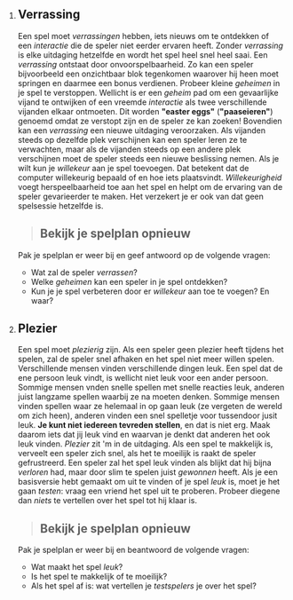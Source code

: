 1. ## Verrassing
    Een spel moet *verrassingen* hebben, iets nieuws om te ontdekken of een *interactie* die de speler niet eerder ervaren heeft. Zonder *verrassing* is elke uitdaging hetzelfde en wordt het spel heel snel heel saai.
    Een *verrassing* ontstaat door onvoorspelbaarheid. Zo kan een speler bijvoorbeeld een onzichtbaar blok tegenkomen waarover hij heen moet springen en daarmee een bonus verdienen.
    Probeer kleine *geheimen* in je spel te verstoppen. Wellicht is er een *geheim* pad om een gevaarlijke vijand te ontwijken of een vreemde *interactie* als twee verschillende vijanden elkaar ontmoeten. Dit worden **"easter eggs"** (**"paaseieren"**) genoemd omdat ze verstopt zijn en de speler ze kan zoeken!
    Bovendien kan een *verrassing* een nieuwe uitdaging veroorzaken. Als vijanden steeds op dezelfde plek verschijnen kan een speler leren ze te verwachten, maar als de vijanden steeds op een andere plek verschijnen moet de speler steeds een nieuwe beslissing nemen.
    Als je wilt kun je *willekeur* aan je spel toevoegen. Dat betekent dat de computer willekeurig bepaald of en hoe iets plaatsvindt. *Willekeurigheid* voegt herspeelbaarheid toe aan het spel en helpt om de ervaring van de speler gevarieerder te maken. Het verzekert je er ook van dat geen spelsessie hetzelfde is.
    > ## Bekijk je spelplan opnieuw
    Pak je spelplan er weer bij en geef antwoord op de volgende vragen:
    * Wat zal de speler *verrassen*?
    * Welke *geheimen* kan een speler in je spel ontdekken?
    * Kun je je spel verbeteren door er *willekeur* aan toe te voegen? En waar?
    
2. ## Plezier
    Een spel moet *plezierig* zijn. Als een speler geen plezier heeft tijdens het spelen, zal de speler snel afhaken en het spel niet meer willen spelen.
    Verschillende mensen vinden verschillende dingen leuk. Een spel dat de ene persoon leuk vindt, is wellicht niet leuk voor een ander persoon. Sommige mensen vnden snelle spellen met snelle reacties leuk, anderen juist langzame spellen waarbij ze na moeten denken. Sommige mensen vinden spellen waar ze helemaal in op gaan leuk (ze vergeten de wereld om zich heen), anderen vinden een snel spelletje voor tussendoor jusit leuk. **Je kunt niet iedereen tevreden stellen**, en dat is niet erg. Maak daarom iets dat jij leuk vind en waarvan je denkt dat anderen het ook leuk vinden.
    *Plezier* zit 'm in de uitdaging. Als een spel te makkelijk is, verveelt een speler zich snel, als het te moeilijk is raakt de speler gefrustreerd. Een speler zal het spel leuk vinden als blijkt dat hij bijna *verloren* had, maar door slim te spelen juist *gewonnen* heeft.
    Als je een basisversie hebt gemaakt om uit te vinden of je spel *leuk* is, moet je het gaan *testen*: vraag een vriend het spel uit te proberen. Probeer diegene dan *niets* te vertellen over het spel tot hij klaar is.
    > ## Bekijk je spelplan opnieuw
    Pak je spelplan er weer bij en beantwoord de volgende vragen:
    * Wat maakt het spel *leuk*?
    * Is het spel te makkelijk of te moeilijk?
    * Als het spel af is: wat vertellen je *testspelers* je over het spel?
